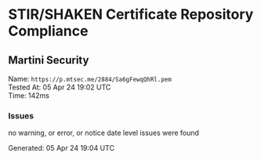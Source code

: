 # STIR/SHAKEN Certificate Repository Compliance

## Martini Security

Name: `https://p.mtsec.me/2884/Sa6gFewqQhRl.pem`\
Tested At: 05 Apr 24 19:02 UTC\
Time: 142ms

### Issues

no warning, or error, or notice date level issues were found

Generated: 05 Apr 24 19:04 UTC